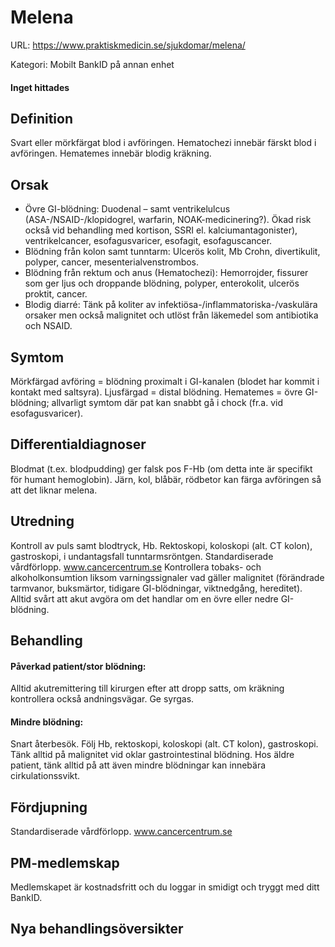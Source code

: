 # Melena

URL: https://www.praktiskmedicin.se/sjukdomar/melena/



Kategori: Mobilt BankID på annan enhet

#### Inget hittades

## Definition

Svart eller mörkfärgat blod i avföringen. Hematochezi innebär färskt blod i avföringen. Hematemes innebär blodig kräkning.

## Orsak

- Övre GI-blödning: Duodenal – samt ventrikelulcus (ASA-/NSAID-/klopidogrel, warfarin, NOAK-medicinering?). Ökad risk också vid behandling med kortison, SSRI el. kalciumantagonister), ventrikelcancer, esofagusvaricer, esofagit, esofaguscancer.
- Blödning från kolon samt tunntarm: Ulcerös kolit, Mb Crohn, divertikulit, polyper, cancer, mesenterialvenstrombos.
- Blödning från rektum och anus (Hematochezi): Hemorrojder, fissurer som ger ljus och droppande blödning, polyper, enterokolit, ulcerös proktit, cancer.
- Blodig diarré: Tänk på koliter av infektiösa-/inflammatoriska-/vaskulära orsaker men också malignitet och utlöst från läkemedel som antibiotika och NSAID.

## Symtom

Mörkfärgad avföring = blödning proximalt i GI-kanalen (blodet har kommit i kontakt med saltsyra). Ljusfärgad = distal blödning. Hematemes = övre GI-blödning; allvarligt symtom där pat kan snabbt gå i chock (fr.a. vid esofagusvaricer).

## Differentialdiagnoser

Blodmat (t.ex. blodpudding) ger falsk pos F-Hb (om detta inte är specifikt för humant hemoglobin). Järn, kol, blåbär, rödbetor kan färga avföringen så att det liknar melena.

## Utredning

Kontroll av puls samt blodtryck, Hb. Rektoskopi, koloskopi (alt. CT kolon), gastroskopi, i undantagsfall tunntarmsröntgen. Standardiserade vårdförlopp. www.cancercentrum.se
Kontrollera tobaks- och alkoholkonsumtion liksom varningssignaler vad gäller malignitet (förändrade tarmvanor, buksmärtor, tidigare GI-blödningar, viktnedgång, hereditet). Alltid svårt att akut avgöra om det handlar om en övre eller nedre GI-blödning.

## Behandling

#### Påverkad patient/stor blödning:

Alltid akutremittering till kirurgen efter att dropp satts, om kräkning kontrollera också andningsvägar. Ge syrgas.

#### Mindre blödning:

Snart återbesök. Följ Hb, rektoskopi, koloskopi (alt. CT kolon), gastroskopi. Tänk alltid på malignitet vid oklar gastrointestinal blödning. Hos äldre patient, tänk alltid på att även mindre blödningar kan innebära cirkulationssvikt.

## Fördjupning

Standardiserade vårdförlopp. www.cancercentrum.se

## PM-medlemskap

Medlemskapet är kostnadsfritt och du loggar in smidigt och tryggt med ditt BankID.

## Nya behandlingsöversikter

